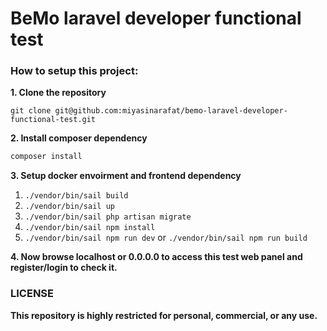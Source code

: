 # BeMo laravel developer functional test

### How to setup this project:

**1. Clone the repository**
```git
git clone git@github.com:miyasinarafat/bemo-laravel-developer-functional-test.git
```

**2. Install composer dependency**
```sh
composer install
```

**3. Setup docker envoirment and frontend dependency**
1. `./vendor/bin/sail build`
2. `./vendor/bin/sail up`
3. `./vendor/bin/sail php artisan migrate`
4. `./vendor/bin/sail npm install`
5. `./vendor/bin/sail npm run dev` or `./vendor/bin/sail npm run build`

**4. Now browse localhost or 0.0.0.0 to access this test web panel and register/login to check it.**


### LICENSE
**This repository is highly restricted for personal, commercial, or any use.**
